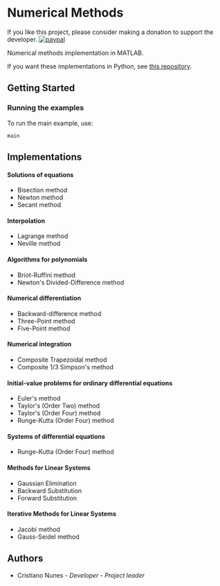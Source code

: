 # Numerical Methods

If you like this project, please consider making a donation to support the developer. [![paypal](https://www.paypalobjects.com/en_US/i/btn/btn_donate_SM.gif)](https://www.paypal.com/cgi-bin/webscr?cmd=_s-xclick&hosted_button_id=2EDNU6LPSCH6S)

Numerical methods implementation in MATLAB.

If you want these implementations in Python, see [this repository](https://github.com/cfgnunes/numerical-methods-python).

## Getting Started

### Running the examples

To run the main example, use:

```
main
```

## Implementations

#### Solutions of equations

* Bisection method
* Newton method
* Secant method

#### Interpolation

* Lagrange method
* Neville method

#### Algorithms for polynomials

* Briot-Ruffini method
* Newton's Divided-Difference method

#### Numerical differentiation

* Backward-difference method
* Three-Point method
* Five-Point method

#### Numerical integration

* Composite Trapezoidal method
* Composite 1/3 Simpson's method

#### Initial-value problems for ordinary differential equations

* Euler's method
* Taylor's (Order Two) method
* Taylor's (Order Four) method
* Runge-Kutta (Order Four) method

#### Systems of differential equations

* Runge-Kutta (Order Four) method

#### Methods for Linear Systems

* Gaussian Elimination
* Backward Substitution
* Forward Substitution

#### Iterative Methods for Linear Systems

* Jacobi method
* Gauss-Seidel method

## Authors

* Cristiano Nunes - *Developer - Project leader*
